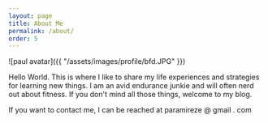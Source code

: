```yaml
---
layout: page
title: About Me
permalink: /about/
order: 5
---
```


![paul avatar]({{ "/assets/images/profile/bfd.JPG" }})

Hello World. This is where I like to share my life experiences and strategies for learning new things. I am an avid endurance junkie and will often nerd out about fitness. If you don't mind all those things, welcome to my blog.
 
If you want to contact me, I can be reached at paramireze @ gmail . com 

   